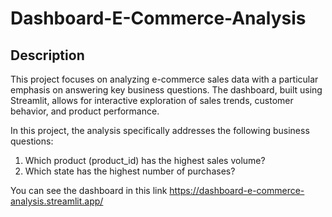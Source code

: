 # Dashboard-E-Commerce-Analysis

## Description
This project focuses on analyzing e-commerce sales data with a particular emphasis on answering key business questions. The dashboard, built using Streamlit, allows for interactive exploration of sales trends, customer behavior, and product performance.

In this project, the analysis specifically addresses the following business questions:

1. Which product (product_id) has the highest sales volume?
2. Which state has the highest number of purchases?

You can see the dashboard in this link 
https://dashboard-e-commerce-analysis.streamlit.app/
